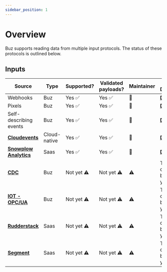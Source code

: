 ```yaml
---
sidebar_position: 1
---
```


# Overview

Buz supports reading data from multiple input protocols. The status of these protocols is outlined below.

## Inputs

| Source | Type | Supported? | Validated payloads? | Maintainer | More Details |
| --- | --- | --- | --- | --- | --- |
| Webhooks | Buz | Yes ✅ | Yes ✅ | 🐝 | **[Docs](/inputs/buz/webhook)** |
| Pixels | Buz | Yes ✅ | Yes ✅ | 🐝 | **[Docs](/inputs/buz/pixel)** |
| Self-describing events | Buz | Yes ✅ | Yes ✅ | 🐝 | **[Docs](/inputs/buz/self-describing)** |
| **[Cloudevents](https://cloudevents.io/)** | Cloud-native | Yes ✅ | Yes ✅ | 🐝 | **[Docs](/inputs/cloudNative/cloudevents)** |
| **[Snowplow Analytics](https://snowplow.io/)** | Saas | Yes ✅ | Yes ✅ | 🐝 | **[Docs](/inputs/saas/snowplow)** |
| **[CDC](https://www.postgresql.org/docs/current/logical-replication.html)** | Buz | Not yet ⚠️ | Not yet ⚠️ | ⚠️ | This could be you. |
| **[IOT - OPC/UA](https://opcfoundation.org/about/opc-technologies/opc-ua/)** | Buz | Not yet ⚠️ | Not yet ⚠️ | ⚠️ | This could be you. | 
| **[Rudderstack](https://www.postgresql.org/docs/current/logical-replication.html)** | Saas | Not yet ⚠️ | Not yet ⚠️ | ⚠️ | This could be you. |
| **[Segment](https://www.postgresql.org/docs/current/logical-replication.html)** | Saas | Not yet ⚠️ | Not yet ⚠️ | ⚠️ | This could be you. 
